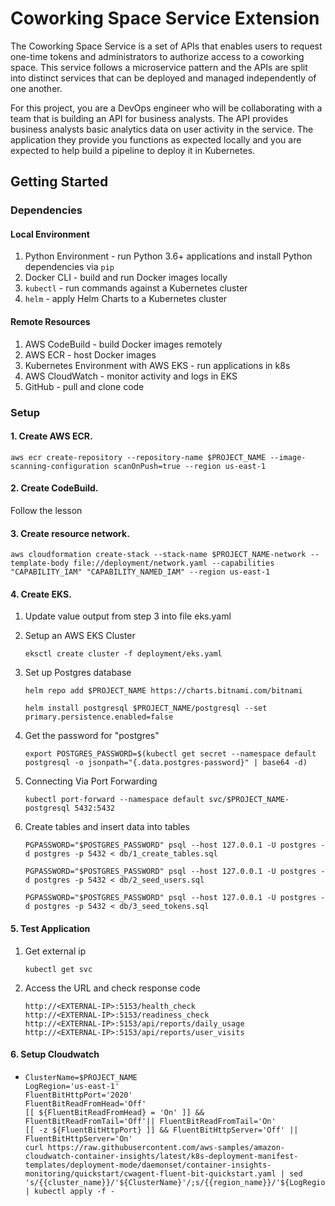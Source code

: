 # Coworking Space Service Extension
The Coworking Space Service is a set of APIs that enables users to request one-time tokens and administrators to authorize access to a coworking space. This service follows a microservice pattern and the APIs are split into distinct services that can be deployed and managed independently of one another.

For this project, you are a DevOps engineer who will be collaborating with a team that is building an API for business analysts. The API provides business analysts basic analytics data on user activity in the service. The application they provide you functions as expected locally and you are expected to help build a pipeline to deploy it in Kubernetes.

## Getting Started

### Dependencies
#### Local Environment
1. Python Environment - run Python 3.6+ applications and install Python dependencies via `pip`
2. Docker CLI - build and run Docker images locally
3. `kubectl` - run commands against a Kubernetes cluster
4. `helm` - apply Helm Charts to a Kubernetes cluster

#### Remote Resources
1. AWS CodeBuild - build Docker images remotely
2. AWS ECR - host Docker images
3. Kubernetes Environment with AWS EKS - run applications in k8s
4. AWS CloudWatch - monitor activity and logs in EKS
5. GitHub - pull and clone code

### Setup
#### 1. Create AWS ECR.


    
    aws ecr create-repository --repository-name $PROJECT_NAME --image-scanning-configuration scanOnPush=true --region us-east-1
    
#### 2. Create CodeBuild.
 Follow the lesson

#### 3. Create resource network.

    aws cloudformation create-stack --stack-name $PROJECT_NAME-network --template-body file://deployment/network.yaml --capabilities "CAPABILITY_IAM" "CAPABILITY_NAMED_IAM" --region us-east-1

#### 4. Create EKS.

1. Update value output from step 3 into file eks.yaml
2. Setup an AWS EKS Cluster
    ```
    eksctl create cluster -f deployment/eks.yaml 
    ```
3. Set up Postgres database
    ```
    helm repo add $PROJECT_NAME https://charts.bitnami.com/bitnami
    ```

    ```
    helm install postgresql $PROJECT_NAME/postgresql --set primary.persistence.enabled=false
    ```

4. Get the password for "postgres"
    ```
    export POSTGRES_PASSWORD=$(kubectl get secret --namespace default postgresql -o jsonpath="{.data.postgres-password}" | base64 -d)
    ```

5. Connecting Via Port Forwarding
    ```
    kubectl port-forward --namespace default svc/$PROJECT_NAME-postgresql 5432:5432
    ```

6. Create tables and insert data into tables
    ```
    PGPASSWORD="$POSTGRES_PASSWORD" psql --host 127.0.0.1 -U postgres -d postgres -p 5432 < db/1_create_tables.sql
    ```
    ```
    PGPASSWORD="$POSTGRES_PASSWORD" psql --host 127.0.0.1 -U postgres -d postgres -p 5432 < db/2_seed_users.sql
    ```
    ```
    PGPASSWORD="$POSTGRES_PASSWORD" psql --host 127.0.0.1 -U postgres -d postgres -p 5432 < db/3_seed_tokens.sql
    ```
#### 5. Test Application 

1. Get external ip

    ```
    kubectl get svc
    ```

2. Access the URL and check response code

    ```
    http://<EXTERNAL-IP>:5153/health_check
    http://<EXTERNAL-IP>:5153/readiness_check
    http://<EXTERNAL-IP>:5153/api/reports/daily_usage
    http://<EXTERNAL-IP>:5153/api/reports/user_visits
    ```

#### 6. Setup Cloudwatch

* 
    ```
    ClusterName=$PROJECT_NAME
    LogRegion='us-east-1'
    FluentBitHttpPort='2020'
    FluentBitReadFromHead='Off'
    [[ ${FluentBitReadFromHead} = 'On' ]] && FluentBitReadFromTail='Off'|| FluentBitReadFromTail='On'
    [[ -z ${FluentBitHttpPort} ]] && FluentBitHttpServer='Off' || FluentBitHttpServer='On'
    curl https://raw.githubusercontent.com/aws-samples/amazon-cloudwatch-container-insights/latest/k8s-deployment-manifest-templates/deployment-mode/daemonset/container-insights-monitoring/quickstart/cwagent-fluent-bit-quickstart.yaml | sed 's/{{cluster_name}}/'${ClusterName}'/;s/{{region_name}}/'${LogRegion}'/;s/{{http_server_toggle}}/"'${FluentBitHttpServer}'"/;s/{{http_server_port}}/"'${FluentBitHttpPort}'"/;s/{{read_from_head}}/"'${FluentBitReadFromHead}'"/;s/{{read_from_tail}}/"'${FluentBitReadFromTail}'"/' | kubectl apply -f - 
    ```